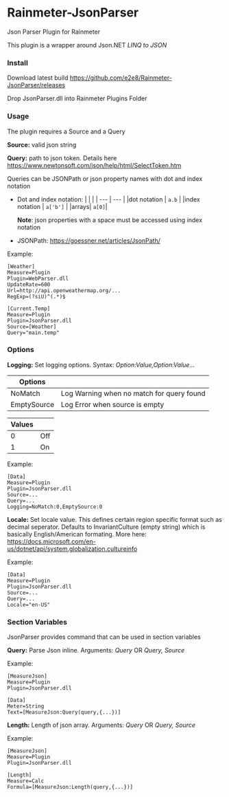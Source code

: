 # Rainmeter-JsonParser
Json Parser Plugin for Rainmeter

This plugin is a wrapper around Json.NET _LINQ to JSON_

### Install
Download latest build https://github.com/e2e8/Rainmeter-JsonParser/releases

Drop JsonParser.dll into Rainmeter Plugins Folder

### Usage

The plugin requires a Source and a Query

**Source:** valid json string

**Query:** path to json token. Details here https://www.newtonsoft.com/json/help/html/SelectToken.htm

Queries can be JSONPath or json property names with dot and index notation

- Dot and index notation:
    | | |
    | --- | --- |
    |dot notation | ```a.b``` |
    |index notation | ```a['b']``` |
    |arrays| ```a[0]```|

    **Note**: json properties with a space must be accessed using index notation
    
- JSONPath: https://goessner.net/articles/JsonPath/


Example:
```
[Weather]
Measure=Plugin
Plugin=WebParser.dll
UpdateRate=600
Url=http://api.openweathermap.org/...
RegExp=(?siU)^(.*)$

[Current.Temp]
Measure=Plugin
Plugin=JsonParser.dll
Source=[Weather]
Query="main.temp"
```

### Options

**Logging:** Set logging options. Syntax: _Option:Value,Option:Value..._

| Options | |
| --- | --- |
| NoMatch | Log Warning when no match for query found   |
| EmptySource | Log Error when source is empty          |

| Values |     |
| ------ | --- |
| 0      | Off |
| 1      | On  |

Example:
```
[Data]
Measure=Plugin
Plugin=JsonParser.dll
Source=...
Query=...
Logging=NoMatch:0,EmptySource:0
```

**Locale:** Set locale value. This defines certain region specific format such as decimal seperator. Defaults to InvariantCulture (empty string) which is basically English/American formating. More here: https://docs.microsoft.com/en-us/dotnet/api/system.globalization.cultureinfo

Example:
```
[Data]
Measure=Plugin
Plugin=JsonParser.dll
Source=...
Query=...
Locale="en-US"
```

### Section Variables

JsonParser provides command that can be used in section variables

**Query:** Parse Json inline. Arguments: _Query_ OR _Query, Source_ 

Example:
```
[MeasureJson]
Measure=Plugin
Plugin=JsonParser.dll

[Data]
Meter=String
Text=[MeasureJson:Query(query,{...})]
```

**Length:** Length of json array. Arguments: _Query_ OR _Query, Source_

Example:
```
[MeasureJson]
Measure=Plugin
Plugin=JsonParser.dll

[Length]
Measure=Calc
Formula=[MeasureJson:Length(query,{...})]
```
